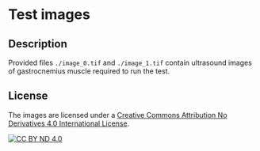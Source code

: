 # Test images 

## Description

Provided files `./image_0.tif` and `./image_1.tif` contain ultrasound images of gastrocnemius muscle required to run the test.

## License
The images  are licensed under a [Creative Commons Attribution No Derivatives 4.0 International
License][cc-by-nd].

[![CC BY ND 4.0][cc-by-nd-shield]][cc-by-nd]

[cc-by-nd]: https://creativecommons.org/licenses/by-nd/4.0/
[cc-by-nd-image]: https://licensebuttons.net/l/by-nd/4.0/80x15.png
[cc-by-nd-shield]: https://img.shields.io/badge/License-CC%20BY%20ND%204.0-lightgrey.svg